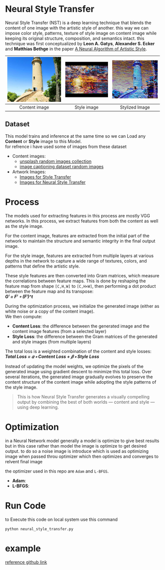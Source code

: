 # Neural Style Transfer
Neural Style Transfer (NST) is a deep learning technique that blends the content of one image with the artistic style of another. this way we can impose color style, patterns, texture of style image on content image while keeping its original structure, composition, and semantics intact.
this technique was first conceptualized by **Leon A. Gatys**, **Alexander S. Ecker** and **Matthias Bethge** in the paper [A Neural Algorithm of Artistic Style](https://arxiv.org/pdf/1508.06576).

|![content](./data/content/C_image2.jpg)|![Style](./assests/img/boat_sail_abstract.jpg)|![final](./assests/out_images/l16_C_image2_AND_boat_sail_abstract.jpg)|
|:-:|:-:|:-:|
|Content image|Style image|Stylized Image|

## Dataset
This model trains and inference at the same time so we can Load any **Content** or **Style** image to this Model.<br>
for refrence i have used some of images from these dataset
- Content images:
    - [unsplash random images collection](https://www.kaggle.com/datasets/lprdosmil/unsplash-random-images-collection)
    - [image captioning dataset random images](https://www.kaggle.com/datasets/shamsaddin97/image-captioning-dataset-random-images)
- Artwork Images:
    - [Images for Style Transfer](https://www.kaggle.com/datasets/soumikrakshit/images-for-style-transfer)
    - [Images for Neural Style Transfer](https://www.kaggle.com/datasets/whale9490/images-from-nga-and-unsplash)



# Process 
The models used for extracting features in this process are mostly VGG networks. In this process, we extract features from both the content as well as the style image.

For the content image, features are extracted from the initial part of the network to maintain the structure and semantic integrity in the final output image.

For the style image, features are extracted from multiple layers at various depths in the network to capture a wide range of textures, colors, and patterns that define the artistic style.

These style features are then converted into Gram matrices, which measure the correlations between feature maps. This is done by reshaping the feature map from shape `[C,H,W]` to `[C,H×W]`, then performing a dot product between the feature map and its transpose:<br>
 ***Gⁱ = Fⁱ ∘ (Fⁱ)^t***

During the optimization process, we initialize the generated image (either as white noise or a copy of the content image). <br>We then compute:
- **Content Loss**: the difference between the generated image and the content image features (from a selected layer)
- **Style Loss**: the difference between the Gram matrices of the generated and style images (from multiple layers)

The total loss is a weighted combination of the content and style losses:<br>
***Total Loss = 𝛼 ∘ Content Loss + 𝛽 ∘ Style Loss***

Instead of updating the model weights, we optimize the pixels of the generated image using gradient descent to minimize this total loss. Over several iterations, the generated image gradually evolves to preserve the content structure of the content image while adopting the style patterns of the style image.

> This is how Neural Style Transfer generates a visually compelling output by combining the best of both worlds — content and style — using deep learning.

# Optimization 
in a Neural Network model generally a model is optimize to give best results but in this case rather than model the image is optimize to get desired output. to do so a noise image is introduce which is used as optimizing image when passed throu optimizer which then optimizes and converges to relvent final image

the optimizer used in this repo are `Adam` and `L-BFGS`.
-  **Adam**:
-  **L-BFGS**:  

# Run Code
to Execute this code on local system use this command
```console
python neural_style_transfer.py 
```

# example

[reference github link](https://github.com/gordicaleksa/pytorch-neural-style-transfer)
